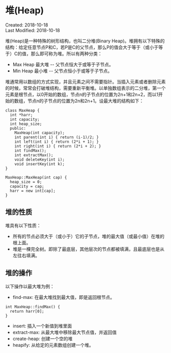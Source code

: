 # 堆(Heap)
Created: 2018-10-18  
Last Modified: 2018-10-18  

堆(Heap)是一种特殊的树形结构，也叫二分堆(Binary Heap)。堆拥有以下特殊的结构：给定任意节点P和C，若P是C的父节点，那么P的值会大于等于（或小于等于）C的值，那么即可称为堆。所以有两种分类：
- Max Heap 最大堆 -- 父节点恒大于或等于子节点。
- Min Heap 最小堆 -- 父节点恒小于或等于子节点。

堆通常用以数组的方式实现，并且元素之间不需要指针。当插入元素或者删除元素的时候，常常会打破堆结构，需要重新平衡堆。以单独数组表示的二分堆，第一个元素是根节点，以0开始的数组，节点n的子节点的位置为2n+1和2n+2，而以1开始的数组，节点n的子节点的位置为2n和2n+1。设最大堆的结构如下：
```
class MaxHeap {
  int *harr;
  int capacity;
  int heap_size;
  public: 
    MaxHeap(int capacity);
    int parent(int i) { return (i-1)/2; }
    int left(int i) { return (2*i + 1); }
    int right(int i) { return (2*i + 2); }
    int findMax();
    int extractMax();
    void deleteKey(int i);
    void insertKey(int k);
}

MaxHeap::MaxHeap(int cap) {
  heap_size = 0;
  capacity = cap;
  harr = new int[cap];
}
```

## 堆的性质
堆具有以下性质：
- 所有的节点必须大于（或小于）它的子节点，堆的最大值（或最小值）在堆的根上面。
- 堆是一棵完全树。即除了最底层，其他层次的节点都被填满，且最底层也是从左往右填满。

## 堆的操作
以下操作以最大堆为例：
- find-max: 在最大堆找到最大值，即是返回根节点。
```
int MaxHeap::findMax() {
  return harr[0];
}
```
- insert: 插入一个新值到堆里面
- extract-max: 从最大堆中移除最大节点值，并返回值
- create-heap: 创建一个空的堆
- heapify: 从给定的元素数组创建一个堆。